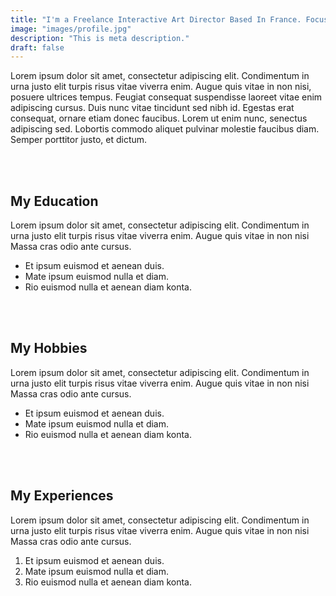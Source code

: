 ```yaml
---
title: "I'm a Freelance Interactive Art Director Based In France. Focusing Accross Branding And Identity"
image: "images/profile.jpg"
description: "This is meta description."
draft: false
---
```


Lorem ipsum dolor sit amet, consectetur adipiscing elit. Condimentum in urna justo elit turpis risus vitae viverra enim. Augue quis vitae in non nisi, posuere ultrices tempus. Feugiat consequat suspendisse laoreet vitae enim adipiscing cursus. Duis nunc vitae tincidunt sed nibh id. Egestas erat consequat, ornare etiam donec faucibus. Lorem ut enim nunc, senectus adipiscing sed. Lobortis commodo aliquet pulvinar molestie faucibus diam. Semper porttitor justo, et dictum.

<br>
<br>

## My Education
Lorem ipsum dolor sit amet, consectetur adipiscing elit. Condimentum in urna justo elit turpis risus vitae viverra enim. Augue quis vitae in non nisi Massa cras odio ante cursus.

* Et ipsum euismod et aenean duis.
* Mate ipsum euismod nulla et diam.
* Rio euismod nulla et aenean diam konta.  

<br>
<br>

## My Hobbies
Lorem ipsum dolor sit amet, consectetur adipiscing elit. Condimentum in urna justo elit turpis risus vitae viverra enim. Augue quis vitae in non nisi Massa cras odio ante cursus.

* Et ipsum euismod et aenean duis.
* Mate ipsum euismod nulla et diam.
* Rio euismod nulla et aenean diam konta.

<br>
<br>

## My Experiences
Lorem ipsum dolor sit amet, consectetur adipiscing elit. Condimentum in urna justo elit turpis risus vitae viverra enim. Augue quis vitae in non nisi Massa cras odio ante cursus.

1. Et ipsum euismod et aenean duis.
2. Mate ipsum euismod nulla et diam.
3. Rio euismod nulla et aenean diam konta.